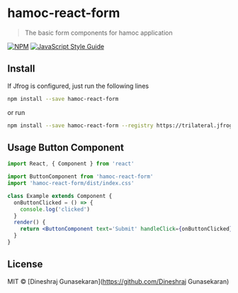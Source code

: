 # hamoc-react-form

> The basic form components for hamoc application

[![NPM](https://img.shields.io/npm/v/hamoc-react-form.svg)](https://www.npmjs.com/package/hamoc-react-form) [![JavaScript Style Guide](https://img.shields.io/badge/code_style-standard-brightgreen.svg)](https://standardjs.com)

## Install

If Jfrog is configured, just run the following lines

```bash
npm install --save hamoc-react-form
```

or run

```bash
npm install --save hamoc-react-form --registry https://trilateral.jfrog.io/artifactory/api/npm/hamoc-npm-local/
```

## Usage Button Component

```jsx
import React, { Component } from 'react'

import ButtonComponent from 'hamoc-react-form'
import 'hamoc-react-form/dist/index.css'

class Example extends Component {
  onButtonClicked = () => {
    console.log('clicked')
  }
  render() {
    return <ButtonComponent text='Submit' handleClick={onButtonClicked} />
  }
}
```

## License

MIT © [Dineshraj Gunasekaran](https://github.com/Dineshraj Gunasekaran)
